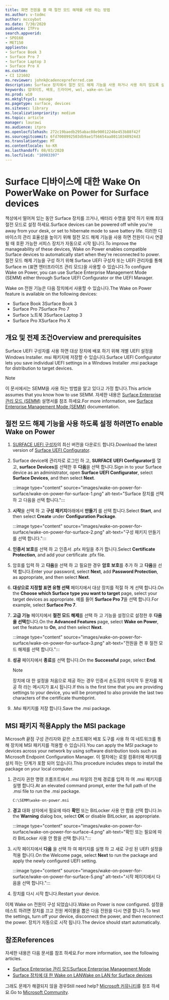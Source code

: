 ```yaml
---
title: 화면 전원을 켤 때 절전 모드 해제를 사용 하는 방법
ms.author: v-todmc
author: mccoybot
ms.date: 7/30/2020
audience: ITPro
search.appverid:
- SPO160
- MET150
appliesto:
- Surface Book 3
- Surface Pro 7
- Surface Laptop 3
- Surface Pro X
ms.custom:
- CI 121602
ms.reviewer: johnk@cadencepreferred.com
description: Surface 장치에서 절전 모드 해제 기능을 사용 하거나 사용 하지 않도록 설정 하는 방법에 대해 설명 합니다.
keywords: 업데이트, 배포, 드라이버, wol, wake-on-lan
ms.prod: w10
ms.mktglfcycl: manage
ms.pagetype: surface, devices
ms.sitesec: library
ms.localizationpriority: medium
ms.topic: article
manager: laurawi
ms.audience: itpro
ms.openlocfilehash: 272c19baedb295abac08e90012246e453b88f42f
ms.sourcegitcommit: 6fd7008992503db9ae1f56654aa80110348924d3
ms.translationtype: MT
ms.contentlocale: ko-KR
ms.lasthandoff: 08/03/2020
ms.locfileid: "10903397"
---
```

# <span data-ttu-id="817bf-104">Surface 디바이스에 대한 Wake On Power</span><span class="sxs-lookup"><span data-stu-id="817bf-104">Wake on Power for Surface devices</span></span>

<span data-ttu-id="817bf-105">책상에서 떨어져 있는 동안 Surface 장치를 끄거나, 배터리 수명을 절약 하기 위해 최대 절전 모드로 설정 하세요.</span><span class="sxs-lookup"><span data-stu-id="817bf-105">Surface devices can be powered off while you're away from your desk, or set to hibernate mode to save battery life.</span></span> <span data-ttu-id="817bf-106">이러한 디바이스의 관리 효율성을 높이기 위해 절전 모드 해제 기능을 사용 하면 전원이 다시 연결 될 때 호환 가능한 서피스 장치가 자동으로 시작 됩니다.</span><span class="sxs-lookup"><span data-stu-id="817bf-106">To improve the manageability of these devices, Wake on Power enables compatible Surface devices to automatically start when they're reconnected to power.</span></span> <span data-ttu-id="817bf-107">절전 모드 해제 기능을 구성 하기 위해 Surface UEFI 구성자 또는 UEFI 관리자를 통해 Surface m (표면 엔터프라이즈 관리 모드)을 사용할 수 있습니다.</span><span class="sxs-lookup"><span data-stu-id="817bf-107">To configure Wake on Power, you can use Surface Enterprise Management Mode (SEMM) either through Surface UEFI Configurator or the UEFI Manager.</span></span>

<span data-ttu-id="817bf-108">Wake on 전원 기능은 다음 장치에서 사용할 수 있습니다.</span><span class="sxs-lookup"><span data-stu-id="817bf-108">The Wake on Power feature is available on the following devices:</span></span>

- <span data-ttu-id="817bf-109">Surface Book 3</span><span class="sxs-lookup"><span data-stu-id="817bf-109">Surface Book 3</span></span>
- <span data-ttu-id="817bf-110">Surface Pro 7</span><span class="sxs-lookup"><span data-stu-id="817bf-110">Surface Pro 7</span></span>
- <span data-ttu-id="817bf-111">Surface 노트북 3</span><span class="sxs-lookup"><span data-stu-id="817bf-111">Surface Laptop 3</span></span>
- <span data-ttu-id="817bf-112">Surface Pro X</span><span class="sxs-lookup"><span data-stu-id="817bf-112">Surface Pro X</span></span> 

## <span data-ttu-id="817bf-113">개요 및 전제 조건</span><span class="sxs-lookup"><span data-stu-id="817bf-113">Overview and prerequisites</span></span>

<span data-ttu-id="817bf-114">Surface UEFI 구성자를 사용 하면 대상 장치에 배포 하기 위해 개별 UEFI 설정을 Windows Installer. msi 패키지에 저장할 수 있습니다.</span><span class="sxs-lookup"><span data-stu-id="817bf-114">Surface UEFI Configurator lets you save individual UEFI settings in a Windows Installer .msi package for distribution to target devices.</span></span> 

> [!NOTE]
> <span data-ttu-id="817bf-115">이 문서에서는 SEMM을 사용 하는 방법을 알고 있다고 가정 합니다.</span><span class="sxs-lookup"><span data-stu-id="817bf-115">This article assumes that you know how to use SEMM.</span></span> <span data-ttu-id="817bf-116">자세한 내용은 [Surface Enterprise 관리 모드 (SEMM)](surface-enterprise-management-mode.md) 설명서를 참조 하세요.</span><span class="sxs-lookup"><span data-stu-id="817bf-116">For more information, see [Surface Enterprise Management Mode (SEMM)](surface-enterprise-management-mode.md) documentation.</span></span>

## <span data-ttu-id="817bf-117">절전 모드 해제 기능을 사용 하도록 설정 하려면</span><span class="sxs-lookup"><span data-stu-id="817bf-117">To enable Wake on Power</span></span>

1.  <span data-ttu-id="817bf-118">[SURFACE UEFI 구성자](https://www.microsoft.com/download/confirmation.aspx?id=46703)의 최신 버전을 다운로드 합니다.</span><span class="sxs-lookup"><span data-stu-id="817bf-118">Download the latest version of [Surface UEFI Configurator](https://www.microsoft.com/download/confirmation.aspx?id=46703).</span></span>
2.  <span data-ttu-id="817bf-119">Surface device에 관리자로 로그인 하 고, **SURFACE UEFI Configurator**를 열고, **surface Devices**를 선택한 후 **다음**을 선택 합니다.</span><span class="sxs-lookup"><span data-stu-id="817bf-119">Sign in to your Surface device as an administrator, open **Surface UEFI Configurator**, select **Surface Devices**, and then select **Next**.</span></span>

    :::image type="content" source="images/wake-on-power-for-surface/wake-on-power-for-surface-1.png" alt-text="Surface 장치를 선택 하 고 다음을 선택 합니다.":::
3.  <span data-ttu-id="817bf-121">**시작**을 선택 하 고 **구성 패키지**아래에서 **만들기** 를 선택 합니다.</span><span class="sxs-lookup"><span data-stu-id="817bf-121">Select **Start**, and then select **Create** under **Configuration Package**.</span></span>

    :::image type="content" source="images/wake-on-power-for-surface/wake-on-power-for-surface-2.png" alt-text="구성 패키지 만들기를 선택 합니다.":::
4.  <span data-ttu-id="817bf-123">**인증서 보호**를 선택 하 고 인증서 .pfx 파일을 추가 합니다.</span><span class="sxs-lookup"><span data-stu-id="817bf-123">Select **Certificate Protection**, and add your certificate .pfx file.</span></span> 
5. <span data-ttu-id="817bf-124">암호를 입력 하 고 **다음**을 선택 하 고 필요한 경우 **암호 보호**를 추가 하 고 **다음**을 선택 합니다.</span><span class="sxs-lookup"><span data-stu-id="817bf-124">Enter your password, select **Next**, add **Password Protection**, as appropriate, and then select **Next**.</span></span>
6.  <span data-ttu-id="817bf-125">**대상으로 지정할 표면 유형 선택** 페이지에서 대상 장치를 적절 하 게 선택 합니다.</span><span class="sxs-lookup"><span data-stu-id="817bf-125">On the **Choose which Surface type you want to target** page, select your target devices as appropriate.</span></span> <span data-ttu-id="817bf-126">예를 들어 **Surface Pro 7**을 선택 합니다.</span><span class="sxs-lookup"><span data-stu-id="817bf-126">For example, select **Surface Pro 7**.</span></span>
7.  <span data-ttu-id="817bf-127">**고급 기능** 페이지에서 **절전 모드 해제**를 선택 하 고 기능을 설정으로 설정한 후 **다음** **을 선택**합니다.</span><span class="sxs-lookup"><span data-stu-id="817bf-127">On the **Advanced Features** page, select **Wake on Power**, set the feature to **On**, and then select **Next**.</span></span>

    :::image type="content" source="images/wake-on-power-for-surface/wake-on-power-for-surface-3.png" alt-text="전원을 켠 후 절전 모드 해제를 선택 합니다."::: 
8.  <span data-ttu-id="817bf-129">**성공** 페이지에서 **종료**를 선택 합니다.</span><span class="sxs-lookup"><span data-stu-id="817bf-129">On the **Successful** page, select **End**.</span></span>

    > [!NOTE]
    > <span data-ttu-id="817bf-130">장치에 대 한 설정을 처음으로 제공 하는 경우 인증서 손도장의 마지막 두 문자를 제공 하 라는 메시지가 표시 됩니다.</span><span class="sxs-lookup"><span data-stu-id="817bf-130">If this is the first time that you are providing settings to your device, you will be prompted to also provide the last two characters of the certificate thumbprint.</span></span> 
9.  <span data-ttu-id="817bf-131">.Msi 패키지를 저장 합니다.</span><span class="sxs-lookup"><span data-stu-id="817bf-131">Save the .msi package.</span></span> 

## <span data-ttu-id="817bf-132">MSI 패키지 적용</span><span class="sxs-lookup"><span data-stu-id="817bf-132">Apply the MSI package</span></span> 

<span data-ttu-id="817bf-133">Microsoft 끝점 구성 관리자와 같은 소프트웨어 배포 도구를 사용 하 여 네트워크를 통해 장치에 MSI 패키지를 적용할 수 있습니다.</span><span class="sxs-lookup"><span data-stu-id="817bf-133">You can apply the MSI package to devices across your network by using software distribution tools such as Microsoft Endpoint Configuration Manager.</span></span> <span data-ttu-id="817bf-134">이 절차에는 로컬 컴퓨터에 패키지를 설치 하는 단계가 포함 되어 있습니다.</span><span class="sxs-lookup"><span data-stu-id="817bf-134">This procedure includes steps to install the package on your local computer.</span></span> 

1.  <span data-ttu-id="817bf-135">관리자 권한 명령 프롬프트에서 .msi 파일의 전체 경로를 입력 하 여 .msi 패키지를 실행 합니다.</span><span class="sxs-lookup"><span data-stu-id="817bf-135">At an elevated command prompt, enter the full path of the .msi file to run the .msi package.</span></span> 

    ```
    C:\SEMM\wake-on-power.msi 
    ```

2.  <span data-ttu-id="817bf-136">**경고** 대화 상자에서 필요에 따라 **확인** 또는 BitLocker 사용 안 함을 선택 합니다.</span><span class="sxs-lookup"><span data-stu-id="817bf-136">In the **Warning** dialog box, select **OK** or disable BitLocker, as appropriate.</span></span>

    :::image type="content" source="images/wake-on-power-for-surface/wake-on-power-for-surface-4.png" alt-text="확인 또는 필요에 따라 BitLocker 사용 안 함을 선택 합니다.":::
3.  <span data-ttu-id="817bf-138">시작 페이지에서 **다음** 을 선택 하 여 패키지를 실행 하 고 새로 구성 된 UEFI 설정을 적용 합니다.</span><span class="sxs-lookup"><span data-stu-id="817bf-138">On the Welcome page, select **Next** to run the package and apply the newly configured UEFI setting.</span></span>

    :::image type="content" source="images/wake-on-power-for-surface/wake-on-power-for-surface-5.png" alt-text="시작 페이지에서 다음을 선택 합니다.":::
4.  <span data-ttu-id="817bf-140">장치를 다시 시작 합니다.</span><span class="sxs-lookup"><span data-stu-id="817bf-140">Restart your device.</span></span> 

<span data-ttu-id="817bf-141">이제 Wake on 전원이 구성 되었습니다.</span><span class="sxs-lookup"><span data-stu-id="817bf-141">Wake on Power is now configured.</span></span> <span data-ttu-id="817bf-142">설정을 테스트 하려면 장치를 끄고 전원 케이블을 뽑은 다음 전원을 다시 연결 합니다.</span><span class="sxs-lookup"><span data-stu-id="817bf-142">To test the settings, turn off your device, disconnect the power, and then reconnect the power.</span></span> <span data-ttu-id="817bf-143">장치가 자동으로 시작 됩니다.</span><span class="sxs-lookup"><span data-stu-id="817bf-143">The device should start automatically.</span></span> 

## <span data-ttu-id="817bf-144">참조</span><span class="sxs-lookup"><span data-stu-id="817bf-144">References</span></span>

<span data-ttu-id="817bf-145">자세한 내용은 다음 문서를 참조 하세요.</span><span class="sxs-lookup"><span data-stu-id="817bf-145">For more information, see the following articles.</span></span> 

- [<span data-ttu-id="817bf-146">Surface Enterprise 관리 모드</span><span class="sxs-lookup"><span data-stu-id="817bf-146">Surface Enterprise Management Mode</span></span>](surface-enterprise-management-mode.md)
- [<span data-ttu-id="817bf-147">Surface 장치에 대 한 Wake on LAN</span><span class="sxs-lookup"><span data-stu-id="817bf-147">Wake on LAN for Surface devices</span></span>](wake-on-lan-for-surface-devices.md)

<span data-ttu-id="817bf-148">그래도 문제가 해결되지 않을 경우</span><span class="sxs-lookup"><span data-stu-id="817bf-148">Still need help?</span></span> <span data-ttu-id="817bf-149">[Microsoft 커뮤니티](https://answers.microsoft.com/)를 참조 하세요.</span><span class="sxs-lookup"><span data-stu-id="817bf-149">Go to [Microsoft Community](https://answers.microsoft.com/).</span></span>